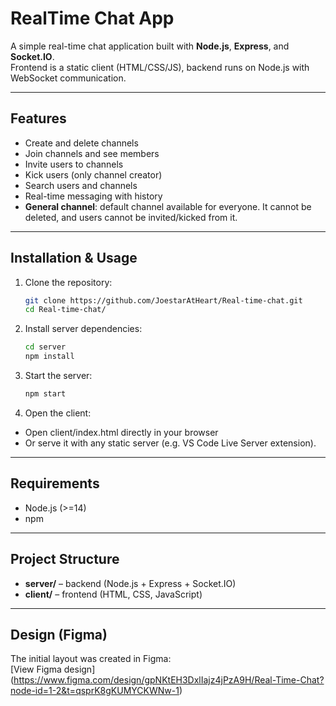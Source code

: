 # RealTime Chat App

A simple real-time chat application built with **Node.js**, **Express**, and **Socket.IO**.  
Frontend is a static client (HTML/CSS/JS), backend runs on Node.js with WebSocket communication.

---

## Features
- Create and delete channels  
- Join channels and see members  
- Invite users to channels  
- Kick users (only channel creator)  
- Search users and channels  
- Real-time messaging with history  
- **General channel**: default channel available for everyone. It cannot be deleted, and users cannot be invited/kicked from it.  

---

## Installation & Usage

1. Clone the repository:
   ```bash
   git clone https://github.com/JoestarAtHeart/Real-time-chat.git
   cd Real-time-chat/

2. Install server dependencies:
   ```bash
   cd server
   npm install

3. Start the server:
   ```bash
   npm start

4. Open the client:
- Open client/index.html directly in your browser
- Or serve it with any static server (e.g. VS Code Live Server extension).

---

## Requirements
- Node.js (>=14)
- npm

---

## Project Structure
- **server/** – backend (Node.js + Express + Socket.IO)  
- **client/** – frontend (HTML, CSS, JavaScript)

---

## Design (Figma)
The initial layout was created in Figma:  
[View Figma design] (https://www.figma.com/design/gpNKtEH3DxlIajz4jPzA9H/Real-Time-Chat?node-id=1-2&t=qsprK8gKUMYCKWNw-1)
